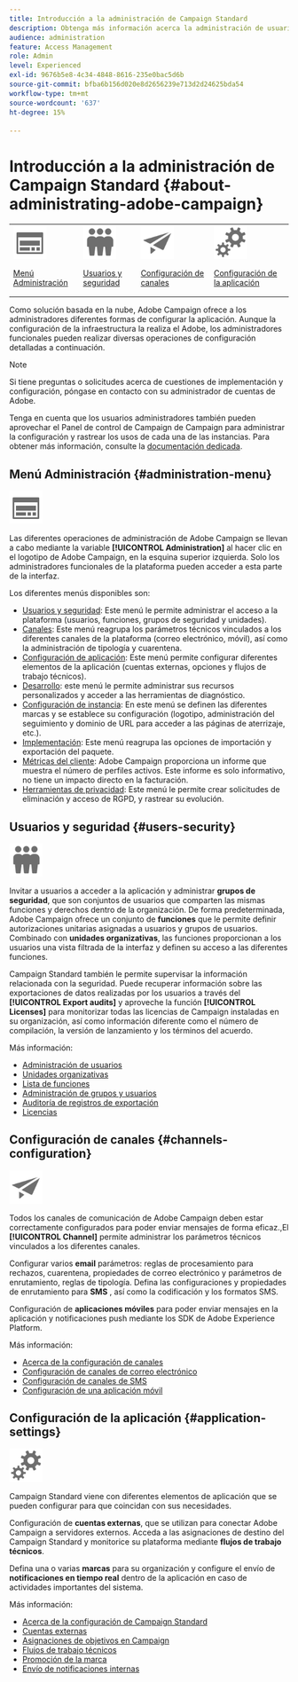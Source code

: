 ```yaml
---
title: Introducción a la administración de Campaign Standard
description: Obtenga más información acerca la administración de usuarios y permisos, las pautas de monitorización, las configuraciones específicas de canal y las pautas de configuración de aplicaciones
audience: administration
feature: Access Management
role: Admin
level: Experienced
exl-id: 9676b5e8-4c34-4848-8616-235e0bac5d6b
source-git-commit: bfba6b156d020e8d2656239e713d2d24625bda54
workflow-type: tm+mt
source-wordcount: '637'
ht-degree: 15%

---
```


# Introducción a la administración de Campaign Standard {#about-administrating-adobe-campaign}

<table>
<tr><td><img src="assets/do-not-localize/icon_menu.svg" width="60px"><p><a href="#administration-menu">Menú Administración</a></p></td>
<td><img src="assets/do-not-localize/icon_users.svg" width="60px"><p><a href="#users-security">Usuarios y seguridad</a></p></td>
<td><img src="assets/do-not-localize/icon_channels.svg" width="60px"><p><a href="#channels-configuration">Configuración de canales</a></p></td>
<td><img src="assets/do-not-localize/icon_settings.svg" width="60px"><p><a href="#application-settings">Configuración de la aplicación</a></p></td></tr>
</table>

Como solución basada en la nube, Adobe Campaign ofrece a los administradores diferentes formas de configurar la aplicación. Aunque la configuración de la infraestructura la realiza el Adobe, los administradores funcionales pueden realizar diversas operaciones de configuración detalladas a continuación.

>[!NOTE]
>
>Si tiene preguntas o solicitudes acerca de cuestiones de implementación y configuración, póngase en contacto con su administrador de cuentas de Adobe.

Tenga en cuenta que los usuarios administradores también pueden aprovechar el Panel de control de Campaign de Campaign para administrar la configuración y rastrear los usos de cada una de las instancias. Para obtener más información, consulte la [documentación dedicada](https://experienceleague.adobe.com/docs/control-panel/using/control-panel-home.html?lang=es).

## Menú Administración {#administration-menu}

<img src="assets/do-not-localize/icon_menu.svg" width="60px">

Las diferentes operaciones de administración de Adobe Campaign se llevan a cabo mediante la variable **[!UICONTROL Administration]** al hacer clic en el logotipo de Adobe Campaign, en la esquina superior izquierda. Solo los administradores funcionales de la plataforma pueden acceder a esta parte de la interfaz.

Los diferentes menús disponibles son:

* [Usuarios y seguridad](../../administration/using/about-access-management.md): Este menú le permite administrar el acceso a la plataforma (usuarios, funciones, grupos de seguridad y unidades).
* [Canales](../../administration/using/about-channel-configuration.md): Este menú reagrupa los parámetros técnicos vinculados a los diferentes canales de la plataforma (correo electrónico, móvil), así como la administración de tipología y cuarentena.
* [Configuración de aplicación](../../administration/using/external-accounts.md): Este menú permite configurar diferentes elementos de la aplicación (cuentas externas, opciones y flujos de trabajo técnicos).
* [Desarrollo](../../developing/using/data-model-concepts.md): este menú le permite administrar sus recursos personalizados y acceder a las herramientas de diagnóstico.
* [Configuración de instancia](../../administration/using/branding.md): En este menú se definen las diferentes marcas y se establece su configuración (logotipo, administración del seguimiento y dominio de URL para acceder a las páginas de aterrizaje, etc.).
* [Implementación](../../automating/using/managing-packages.md): Este menú reagrupa las opciones de importación y exportación del paquete.
* [Métricas del cliente](../../audiences/using/active-profiles.md): Adobe Campaign proporciona un informe que muestra el número de perfiles activos. Este informe es solo informativo, no tiene un impacto directo en la facturación.
* [Herramientas de privacidad](../../start/using/privacy-management.md): Este menú le permite crear solicitudes de eliminación y acceso de RGPD, y rastrear su evolución.

## Usuarios y seguridad {#users-security}

<img src="assets/do-not-localize/icon_users.svg"  width="60px">

Invitar a usuarios a acceder a la aplicación y administrar **grupos de seguridad**, que son conjuntos de usuarios que comparten las mismas funciones y derechos dentro de la organización. De forma predeterminada, Adobe Campaign ofrece un conjunto de **funciones** que le permite definir autorizaciones unitarias asignadas a usuarios y grupos de usuarios. Combinado con **unidades organizativas**, las funciones proporcionan a los usuarios una vista filtrada de la interfaz y definen su acceso a las diferentes funciones.

Campaign Standard también le permite supervisar la información relacionada con la seguridad. Puede recuperar información sobre las exportaciones de datos realizadas por los usuarios a través del **[!UICONTROL Export audits]** y aproveche la función **[!UICONTROL Licenses]** para monitorizar todas las licencias de Campaign instaladas en su organización, así como información diferente como el número de compilación, la versión de lanzamiento y los términos del acuerdo.

Más información:

* [Administración de usuarios](../../administration/using/users-management.md)
* [Unidades organizativas](../../administration/using/organizational-units.md)
* [Lista de funciones](../../administration/using/list-of-roles.md)
* [Administración de grupos y usuarios](../../administration/using/managing-groups-and-users.md)
* [Auditoría de registros de exportación](../../administration/using/auditing-export-logs.md)
* [Licencias](../../administration/using/licenses.md)

## Configuración de canales {#channels-configuration}

<img src="assets/do-not-localize/icon_channels.svg" width="60px">

Todos los canales de comunicación de Adobe Campaign deben estar correctamente configurados para poder enviar mensajes de forma eficaz.,El **[!UICONTROL Channel]**  permite administrar los parámetros técnicos vinculados a los diferentes canales.

Configurar varios **email** parámetros: reglas de procesamiento para rechazos, cuarentena, propiedades de correo electrónico y parámetros de enrutamiento, reglas de tipología. Defina las configuraciones y propiedades de enrutamiento para **SMS** , así como la codificación y los formatos SMS.

Configuración de **aplicaciones móviles** para poder enviar mensajes en la aplicación y notificaciones push mediante los SDK de Adobe Experience Platform.

Más información:

* [Acerca de la configuración de canales](../../administration/using/about-channel-configuration.md)
* [Configuración de canales de correo electrónico](../../administration/using/configuring-email-channel.md)
* [Configuración de canales de SMS](../../administration/using/configuring-sms-channel.md)
* [Configuración de una aplicación móvil](../../administration/using/configuring-a-mobile-application.md)

## Configuración de la aplicación {#application-settings}

<img src="assets/do-not-localize/icon_settings.svg" width="60px">

Campaign Standard viene con diferentes elementos de aplicación que se pueden configurar para que coincidan con sus necesidades.

Configuración de **cuentas externas**, que se utilizan para conectar Adobe Campaign a servidores externos. Acceda a las asignaciones de destino del Campaign Standard y monitorice su plataforma mediante **flujos de trabajo técnicos**.

Defina una o varias **marcas** para su organización y configure el envío de **notificaciones en tiempo real** dentro de la aplicación en caso de actividades importantes del sistema.

Más información:

* [Acerca de la configuración de Campaign Standard](../../administration/using/about-campaign-standard-settings.md)
* [Cuentas externas](../../administration/using/external-accounts.md)
* [Asignaciones de objetivos en Campaign](../../administration/using/target-mappings-in-campaign.md)
* [Flujos de trabajo técnicos](../../administration/using/technical-workflows.md)
* [Promoción de la marca](../../administration/using/branding.md)
* [Envío de notificaciones internas](../../administration/using/sending-internal-notifications.md)
